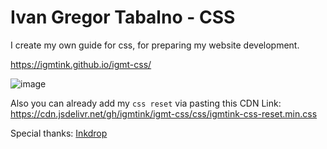 # Ivan Gregor Tabalno - CSS

I create my own guide for css, for preparing my website development.

https://igmtink.github.io/igmt-css/

![image](https://user-images.githubusercontent.com/116453313/198870521-5a8bbc82-df15-458c-9328-ff0615ffbe54.png)

Also you can already add my `css reset` via pasting this CDN Link:
https://cdn.jsdelivr.net/gh/igmtink/igmt-css/css/igmtink-css-reset.min.css

Special thanks: [Inkdrop](https://www.inkdrop.app/)
